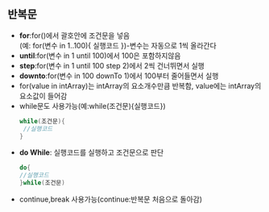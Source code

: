 ## 반복문
* __for__:for()에서 괄호안에 조건문을 넣음   
(예: for(변수 in 1..100){
실행코드
})-변수는 자동으로 1씩 올라간다
* __until__:for(변수 in 1 until 100)에서 100은 포함하지않음
* __step__:for(변수 in 1 until 100 step 2)에서 2씩 건너뛰면서 실행
* __downto__:for(변수 in 100 downTo 1)에서 100부터 줄어들면서 실행
* for(value in intArray)는 intArray의 요소개수만큼 반복함, value에는 intArray의 요소값이 들어감
* while문도 사용가능(예:while(조건문){실행코드})
   ```kotlin
   while(조건문){
    //실행코드
   }
    ```
* __do While__: 실행코드를 실행하고 조건문으로 판단
    ```kotlin 
    do{
    //실행코드
    }while(조건문)
    ```
* continue,break 사용가능(continue:반복문 처음으로 돌아감)